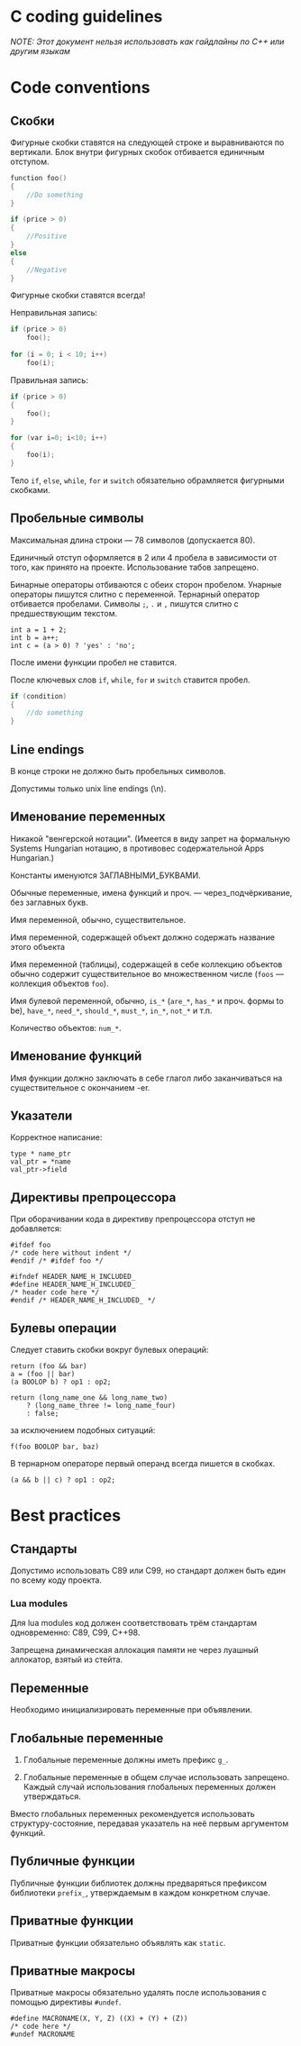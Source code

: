 # C coding guidelines

*NOTE: Этот документ нельзя использовать как гайдлайны по C++ или другим языкам*

# Code conventions

## Скобки

Фигурные скобки ставятся на следующей строке и выравниваются по вертикали.
Блок внутри фигурных скобок отбивается единичным отступом.

```c
function foo()
{
    //Do something
}

if (price > 0)
{
    //Positive
}
else
{
    //Negative
}
```

Фигурные скобки ставятся всегда!

Неправильная запись:

```c
if (price > 0)
    foo();
  
for (i = 0; i < 10; i++)
    foo(i);
```

Правильная запись:

```c
if (price > 0)
{
    foo();
}

for (var i=0; i<10; i++)
{
    foo(i);
}
```

Тело `if`, `else`, `while`, `for` и `switch` обязательно обрамляется
фигурными скобками.

## Пробельные символы

Максимальная длина строки — 78 символов (допускается 80).

Единичный отступ оформляется в 2 или 4 пробела в зависимости от того, как принято на проекте. Использование табов запрещено.

Бинарные операторы отбиваются с обеих сторон пробелом. Унарные операторы пишутся
слитно с переменной. Тернарный оператор отбивается пробелами.
Символы `;`, `.` и `,` пишутся слитно с предшествующим текстом.

```с
int a = 1 + 2;
int b = a++;
int c = (a > 0) ? 'yes' : 'no';
```

После имени функции пробел не ставится.

После ключевых слов `if`, `while`, `for` и `switch` ставится пробел.

```c
if (condition)
{
    //do something
}
```

## Line endings

В конце строки не должно быть пробельных символов.

Допустимы только unix line endings (\n).

## Именование переменных

Никакой "венгерской нотации". (Имеется в виду запрет на формальную Systems
Hungarian нотацию, в противовес содержательной Apps Hungarian.)

Константы именуются ЗАГЛАВНЫМИ_БУКВАМИ.

Обычные переменные, имена функций и проч. — через_подчёркивание, без заглавных букв.

Имя переменной, обычно, существительное.

Имя переменной, содержащей объект должно содержать название этого объекта

Имя переменной (таблицы), содержащей в себе коллекцию объектов обычно содержит
существительное во множественном числе (`foos` — коллекция объектов `foo`).

Имя булевой переменной, обычно, `is_*` (`are_*`, `has_*` и проч. формы to be),
`have_*`, `need_*`, `should_*`, `must_*`, `in_*`, `not_*` и т.п.

Количество объектов: `num_*`.

## Именование функций

Имя функции должно заключать в себе глагол либо заканчиваться на существительное
с окончанием -er.

## Указатели

Корректное написание:

```с
type * name_ptr
val_ptr = *name
val_ptr->field
```

## Директивы препроцессора

При оборачивании кода в директиву препроцессора отступ не добавляется:
```с
#ifdef foo
/* code here without indent */
#endif /* #ifdef foo */
```

```с
#ifndef HEADER_NAME_H_INCLUDED_
#define HEADER_NAME_H_INCLUDED_
/* header code here */
#endif /* HEADER_NAME_H_INCLUDED_ */
```

## Булевы операции

Следует ставить скобки вокруг булевых операций:

```с
return (foo && bar)
a = (foo || bar)
(a BOOLOP b) ? op1 : op2;

return (long_name_one && long_name_two)
    ? (long_name_three != long_name_four)
    : false;
```

за исключением подобных ситуаций:

```с
f(foo BOOLOP bar, baz)
```

В тернарном операторе первый операнд всегда пишется в скобках.

```с
(a && b || c) ? op1 : op2;
```

# Best practices

## Стандарты
Допустимо использовать C89 или C99, но стандарт должен быть един по всему
коду проекта.

### Lua modules

Для lua modules код должен соответствовать трём стандартам одновременно:
C89, C99, C++98.

Запрещена динамическая аллокация памяти не через луашный аллокатор, взятый
из стейта.

## Переменные

Необходимо инициализировать переменные при объявлении.

## Глобальные переменные

1) Глобальные переменные должны иметь префикс `g_`.

2) Глобальные переменные в общем случае использовать запрещено. Каждый случай
использования глобальных переменных должен утверждаться.

Вместо глобальных переменных рекомендуется использовать структуру-состояние,
передавая указатель на неё первым аргументом функций.

## Публичные функции

Публичные функции библиотек должны предваряться префиксом библиотеки `prefix_`,
утверждаемым в каждом конкретном случае.

## Приватные функции

Приватные функции обязательно объявлять как `static`.

## Приватные макросы

Приватные макросы обязательно удалять после использования с помощью директивы
`#undef`.

```с
#define MACRONAME(X, Y, Z) ((X) + (Y) + (Z))
/* code here */
#undef MACRONAME
```
